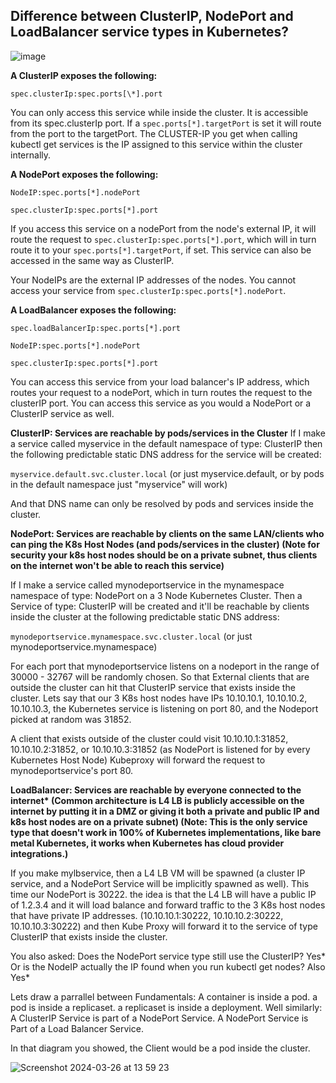 ## Difference between ClusterIP, NodePort and LoadBalancer service types in Kubernetes?

![image](https://github.com/gThiru/devops/assets/20988358/c7042787-49ea-4959-ab28-d94286e07ebc)


**A ClusterIP exposes the following:**

``spec.clusterIp:spec.ports[\*].port``


You can only access this service while inside the cluster. It is accessible from its spec.clusterIp port. If a ``spec.ports[*].targetPort`` is set it will route from the port to the targetPort. The CLUSTER-IP you get when calling kubectl get services is the IP assigned to this service within the cluster internally.


**A NodePort exposes the following:**

``NodeIP:spec.ports[*].nodePort``


``spec.clusterIp:spec.ports[*].port``

If you access this service on a nodePort from the node's external IP, it will route the request to ``spec.clusterIp:spec.ports[*].port``, which will in turn route it to your ``spec.ports[*].targetPort``, if set. This service can also be accessed in the same way as ClusterIP.

Your NodeIPs are the external IP addresses of the nodes. You cannot access your service from ``spec.clusterIp:spec.ports[*].nodePort``.

**A LoadBalancer exposes the following:**

``spec.loadBalancerIp:spec.ports[*].port``


``NodeIP:spec.ports[*].nodePort``


``spec.clusterIp:spec.ports[*].port``


You can access this service from your load balancer's IP address, which routes your request to a nodePort, which in turn routes the request to the clusterIP port. You can access this service as you would a NodePort or a ClusterIP service as well.


**ClusterIP: Services are reachable by pods/services in the Cluster**
If I make a service called myservice in the default namespace of type: ClusterIP then the following predictable static DNS address for the service will be created:

``myservice.default.svc.cluster.local`` (or just myservice.default, or by pods in the default namespace just "myservice" will work)

And that DNS name can only be resolved by pods and services inside the cluster.

**NodePort: Services are reachable by clients on the same LAN/clients who can ping the K8s Host Nodes (and pods/services in the cluster) (Note for security your k8s host nodes should be on a private subnet, thus clients on the internet won't be able to reach this service)**

If I make a service called mynodeportservice in the mynamespace namespace of type: NodePort on a 3 Node Kubernetes Cluster. Then a Service of type: ClusterIP will be created and it'll be reachable by clients inside the cluster at the following predictable static DNS address:

``mynodeportservice.mynamespace.svc.cluster.local`` (or just mynodeportservice.mynamespace)

For each port that mynodeportservice listens on a nodeport in the range of 30000 - 32767 will be randomly chosen. So that External clients that are outside the cluster can hit that ClusterIP service that exists inside the cluster. Lets say that our 3 K8s host nodes have IPs 10.10.10.1, 10.10.10.2, 10.10.10.3, the Kubernetes service is listening on port 80, and the Nodeport picked at random was 31852.

A client that exists outside of the cluster could visit 10.10.10.1:31852, 10.10.10.2:31852, or 10.10.10.3:31852 (as NodePort is listened for by every Kubernetes Host Node) Kubeproxy will forward the request to mynodeportservice's port 80.

**LoadBalancer: Services are reachable by everyone connected to the internet\* (Common architecture is L4 LB is publicly accessible on the internet by putting it in a DMZ or giving it both a private and public IP and k8s host nodes are on a private subnet)
(Note: This is the only service type that doesn't work in 100% of Kubernetes implementations, like bare metal Kubernetes, it works when Kubernetes has cloud provider integrations.)**

If you make mylbservice, then a L4 LB VM will be spawned (a cluster IP service, and a NodePort Service will be implicitly spawned as well). This time our NodePort is 30222. the idea is that the L4 LB will have a public IP of 1.2.3.4 and it will load balance and forward traffic to the 3 K8s host nodes that have private IP addresses. (10.10.10.1:30222, 10.10.10.2:30222, 10.10.10.3:30222) and then Kube Proxy will forward it to the service of type ClusterIP that exists inside the cluster.

You also asked: Does the NodePort service type still use the ClusterIP? Yes*
Or is the NodeIP actually the IP found when you run kubectl get nodes? Also Yes*

Lets draw a parrallel between Fundamentals:
A container is inside a pod. a pod is inside a replicaset. a replicaset is inside a deployment.
Well similarly:
A ClusterIP Service is part of a NodePort Service. A NodePort Service is Part of a Load Balancer Service.

In that diagram you showed, the Client would be a pod inside the cluster.

![Screenshot 2024-03-26 at 13 59 23](https://github.com/gThiru/devops/assets/20988358/d1179b45-4f39-4c17-bac8-a674ffedc627)


